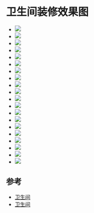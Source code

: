 # 卫生间装修效果图


- ![](./images/bathroom/1.jpg)
- ![](./images/bathroom/2.jpg)
- ![](./images/bathroom/3.jpg)
- ![](./images/bathroom/4.jpg)
- ![](./images/bathroom/5.jpg)
- ![](./images/bathroom/6.jpg)
- ![](./images/bathroom/7.jpg)
- ![](./images/bathroom/8.jpg)
- ![](./images/bathroom/9.jpg)
- ![](./images/bathroom/10.jpg)
- ![](./images/bathroom/11.jpg)
- ![](./images/bathroom/12.jpg)
- ![](./images/bathroom/13.jpg)
- ![](./images/bathroom/14.jpg)
- ![](./images/bathroom/15.jpg)
- ![](./images/bathroom/16.jpg)
- ![](./images/bathroom/17.jpg)
- ![](./images/bathroom/18.jpg)
- ![](./images/bathroom/19.jpg)
- ![](./images/bathroom/20.jpg)




## 参考
- [卫生间](https://xiaoguotu.to8to.com/list-h1s5i0)
- [卫生间](http://home.fang.com/album/weishengjian/)